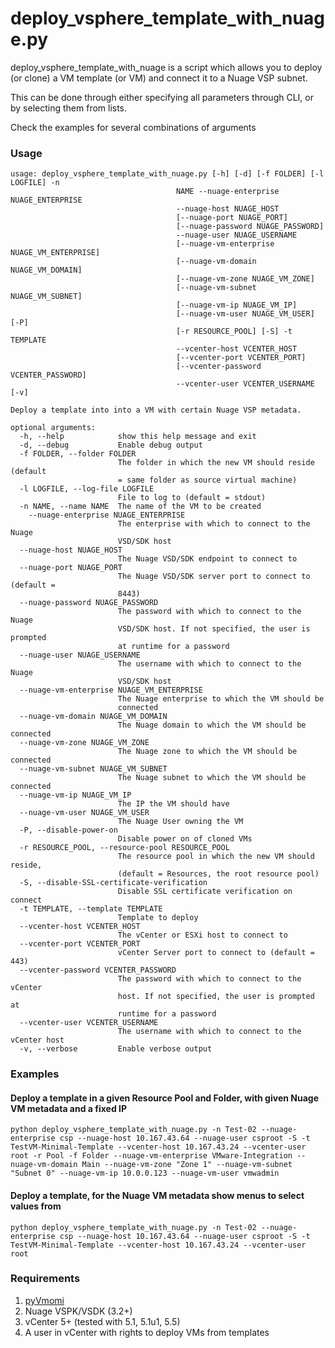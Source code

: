 deploy_vsphere_template_with_nuage.py
=============================
deploy_vsphere_template_with_nuage is a script which allows you to deploy (or clone) a VM template (or VM) and connect it to a Nuage VSP subnet.

This can be done through either specifying all parameters through CLI, or by selecting them from lists.

Check the examples for several combinations of arguments

### Usage ###
    usage: deploy_vsphere_template_with_nuage.py [-h] [-d] [-f FOLDER] [-l LOGFILE] -n
                                         NAME --nuage-enterprise NUAGE_ENTERPRISE
                                         --nuage-host NUAGE_HOST
                                         [--nuage-port NUAGE_PORT]
                                         [--nuage-password NUAGE_PASSWORD]
                                         --nuage-user NUAGE_USERNAME
                                         [--nuage-vm-enterprise NUAGE_VM_ENTERPRISE]
                                         [--nuage-vm-domain NUAGE_VM_DOMAIN]
                                         [--nuage-vm-zone NUAGE_VM_ZONE]
                                         [--nuage-vm-subnet NUAGE_VM_SUBNET]
                                         [--nuage-vm-ip NUAGE_VM_IP]
                                         [--nuage-vm-user NUAGE_VM_USER] [-P]
                                         [-r RESOURCE_POOL] [-S] -t TEMPLATE
                                         --vcenter-host VCENTER_HOST
                                         [--vcenter-port VCENTER_PORT]
                                         [--vcenter-password VCENTER_PASSWORD]
                                         --vcenter-user VCENTER_USERNAME [-v]

    Deploy a template into into a VM with certain Nuage VSP metadata.

    optional arguments:
      -h, --help            show this help message and exit
      -d, --debug           Enable debug output
      -f FOLDER, --folder FOLDER
                            The folder in which the new VM should reside (default
                            = same folder as source virtual machine)
      -l LOGFILE, --log-file LOGFILE
                            File to log to (default = stdout)
      -n NAME, --name NAME  The name of the VM to be created
        --nuage-enterprise NUAGE_ENTERPRISE
                            The enterprise with which to connect to the Nuage
                            VSD/SDK host
      --nuage-host NUAGE_HOST
                            The Nuage VSD/SDK endpoint to connect to
      --nuage-port NUAGE_PORT
                            The Nuage VSD/SDK server port to connect to (default =
                            8443)
      --nuage-password NUAGE_PASSWORD
                            The password with which to connect to the Nuage
                            VSD/SDK host. If not specified, the user is prompted
                            at runtime for a password
      --nuage-user NUAGE_USERNAME
                            The username with which to connect to the Nuage
                            VSD/SDK host
      --nuage-vm-enterprise NUAGE_VM_ENTERPRISE
                            The Nuage enterprise to which the VM should be
                            connected
      --nuage-vm-domain NUAGE_VM_DOMAIN
                            The Nuage domain to which the VM should be connected
      --nuage-vm-zone NUAGE_VM_ZONE
                            The Nuage zone to which the VM should be connected
      --nuage-vm-subnet NUAGE_VM_SUBNET
                            The Nuage subnet to which the VM should be connected
      --nuage-vm-ip NUAGE_VM_IP
                            The IP the VM should have
      --nuage-vm-user NUAGE_VM_USER
                            The Nuage User owning the VM
      -P, --disable-power-on
                            Disable power on of cloned VMs
      -r RESOURCE_POOL, --resource-pool RESOURCE_POOL
                            The resource pool in which the new VM should reside,
                            (default = Resources, the root resource pool)
      -S, --disable-SSL-certificate-verification
                            Disable SSL certificate verification on connect
      -t TEMPLATE, --template TEMPLATE
                            Template to deploy
      --vcenter-host VCENTER_HOST
                            The vCenter or ESXi host to connect to
      --vcenter-port VCENTER_PORT
                            vCenter Server port to connect to (default = 443)
      --vcenter-password VCENTER_PASSWORD
                            The password with which to connect to the vCenter
                            host. If not specified, the user is prompted at
                            runtime for a password
      --vcenter-user VCENTER_USERNAME
                            The username with which to connect to the vCenter host
      -v, --verbose         Enable verbose output

### Examples ###
#### Deploy a template in a given Resource Pool and Folder, with given Nuage VM metadata and a fixed IP ####
```
python deploy_vsphere_template_with_nuage.py -n Test-02 --nuage-enterprise csp --nuage-host 10.167.43.64 --nuage-user csproot -S -t TestVM-Minimal-Template --vcenter-host 10.167.43.24 --vcenter-user root -r Pool -f Folder --nuage-vm-enterprise VMware-Integration --nuage-vm-domain Main --nuage-vm-zone "Zone 1" --nuage-vm-subnet "Subnet 0" --nuage-vm-ip 10.0.0.123 --nuage-vm-user vmwadmin
```

#### Deploy a template, for the Nuage VM metadata show menus to select values from ####
```
python deploy_vsphere_template_with_nuage.py -n Test-02 --nuage-enterprise csp --nuage-host 10.167.43.64 --nuage-user csproot -S -t TestVM-Minimal-Template --vcenter-host 10.167.43.24 --vcenter-user root 
```

### Requirements ###
1. [pyVmomi](https://github.com/vmware/pyvmomi)
2. Nuage VSPK/VSDK (3.2+)
2. vCenter 5+ (tested with 5.1, 5.1u1, 5.5)
3. A user in vCenter with rights to deploy VMs from templates
